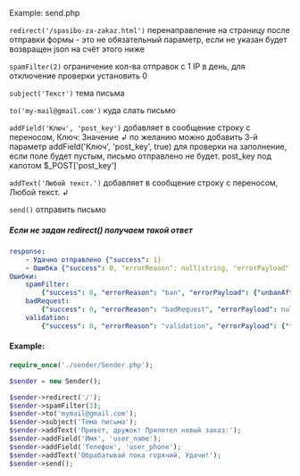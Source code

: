 Example: send.php

`redirect('/spasibo-za-zakaz.html')` перенаправление на страницу после отправки формы - это не обязательный параметр, если не указан будет возвращен json на счёт этого ниже

`spamFilter(2)` ограничение кол-ва отправок с 1 IP в день, для отключение проверки установить 0

`subject('Текст')` тема письма

`to('my-mail@gmail.com')` куда слать письмо

`addField('Ключ', 'post_key')` добавляет в сообщение строку с переносом, Ключ: Значение ↲ 
по желанию можно добавить 3-й параметр addField('Ключ', 'post_key', true) для проверки на заполнение, 
если поле будет пустым, письмо отправлено не будет. post_key под капотом $_POST['post_key']

`addText('Любой текст.')` добавляет в сообщение строку с переносом, Любой текст. ↲

`send()` отправить письмо

##### Eсли не задан redirect() получаем такой ответ
```yaml
response: 
	- Удачно отправлено {"success": 1}
	- Ошибка {"success": 0, "errorReason": null|string, "errorPayload": null|object }
Ошибки:
	spamFilter:
		{"success": 0, "errorReason": "ban", "errorPayload": {"unbanAfter": {"hours": 1, "minutes": 59, "seconds": 33} } }
	badRequest:
		{"success": 0, "errorReason": "badRequest", "errorPayload": null } (Срабатывает если запрос не с методом POST) 
	validation:
		{"success": 0, "errorReason": "validation", "errorPayload": {"field": "user_name", "reason": "required"} }
```

#### Example:
```php
require_once('./sender/Sender.php');

$sender = new Sender();

$sender->redirect('/');
$sender->spamFilter(3);
$sender->to('mymail@gmail.com');
$sender->subject('Тема письма');
$sender->addText('Привет, дружок! Прилетел новый заказ:');
$sender->addField('Имя', 'user_name');
$sender->addField('Телефон', 'user_phone');
$sender->addText('Обрабатывай пока горячий, Удачи!');
$sender->send();
```
